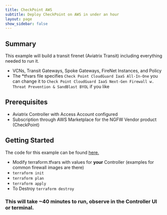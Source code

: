 ```yaml
---
title: CheckPoint AWS
subtitle: Deploy CheckPoint on AWS in under an hour
layout: page
show_sidebar: false
---
```


## Summary

This example will build a transit firenet (Aviatrix Transit) including everything needed to run it.

- VCNs, Transit Gateways, Spoke Gateways, FireNet Instances, and Policy
- The *tfvars file specifies ```Check Point CloudGuard IaaS All-In-One``` you can change it to ```Check Point CloudGuard IaaS Next-Gen Firewall w. Threat Prevention & SandBlast BYOL``` if you like
  

## Prerequisites

- Aviatrix Controller with Access Account configured
- Subscription through AWS Marketplace for the NGFW Vendor product (CheckPoint)

## Getting Started

The code for this example can be found [here.](https://github.com/AviatrixSystems/terraform-solutions/tree/master/solutions/transit-firenet/checkpoint-aws)

- Modify terraform.tfvars with values for **your** Controller (examples for common firewall images are there)
- ```terraform init```
- ```terraform plan```
- ```terraform apply```
- To Destroy ```terraform destroy```

### This will take **~40 minutes** to run, observe in the Controller UI or terminal. 
